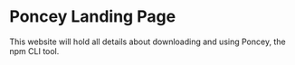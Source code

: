 # Poncey Landing Page

This website will hold all details about downloading and using Poncey, the npm CLI tool.
